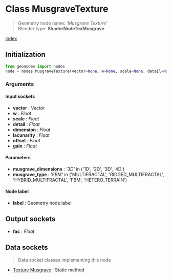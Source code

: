 
# Class MusgraveTexture

> Geometry node name: _'Musgrave Texture'_<br>Blender type:  **ShaderNodeTexMusgrave**


[Index](/docs/index.md)

## Initialization


```python
from geonodes import nodes
node = nodes.MusgraveTexture(vector=None, w=None, scale=None, detail=None, dimension=None, lacunarity=None, offset=None, gain=None, musgrave_dimensions='3D', musgrave_type='FBM', label=None)
```


### Arguments


#### Input sockets



- **vector** : _Vector_
- **w** : _Float_
- **scale** : _Float_
- **detail** : _Float_
- **dimension** : _Float_
- **lacunarity** : _Float_
- **offset** : _Float_
- **gain** : _Float_



#### Parameters



- **musgrave_dimensions** : _'3D'_ in ('1D', '2D', '3D', '4D')
- **musgrave_type** : _'FBM'_ in ('MULTIFRACTAL', 'RIDGED_MULTIFRACTAL', 'HYBRID_MULTIFRACTAL', 'FBM', 'HETERO_TERRAIN')



#### Node label



- **label** : Geometry node label



## Output sockets



- **fac** : _Float_



## Data sockets

> Data socket classes implementing this node




- [Texture](../sockets/Texture.md) [Musgrave](../sockets/Texture.md#musgrave) : Static method


